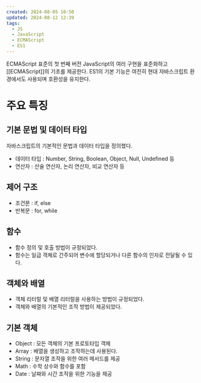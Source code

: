```yaml
---
created: 2024-08-05 10:50
updated: 2024-08-12 12:39
tags:
  - JS
  - JavaScript
  - ECMAScript
  - ES1
---
```

ECMAScript 표준의 첫 번째 버전
JavaScript의 여러 구현을 표준화하고 [[ECMAScript]]의 기초를 제공한다.
ES1의 기본 기능은 여전히 현대 자바스크립트 환경에서도 사용되며 호환성을 유지한다.
# 주요 특징
## 기본 문법 및 데이터 타입
자바스크립트의 기본적인 문법과 데이터 타입을 정의했다.
- 데이터 타입 : Number, String, Boolean, Object, Null, Undefined 등
- 연산자 : 산술 연산자, 논리 연산자, 비교 연산자 등
## 제어 구조
- 조건문 : if, else
- 반복문 : for, while
## 함수
- 함수 정의 및 호출 방법이 규정되었다.
- 함수는 일급 객체로 간주되어 변수에 할당되거나 다른 함수의 인자로 전달될 수 있다.
## 객체와 배열
- 객체 리터럴 및 배열 리터럴을 사용하는 방법이 규정되었다.
- 객체와 배열의 기본적인 조작 방법이 제공되었다.
## 기본 객체
- Object : 모든 객체의 기본 프로토타입 객체
- Array : 배열을 생성하고 조작하는데 사용된다.
- String : 문자열 조작을 위한 여러 메서드를 제공
- Math : 수학 상수와 함수를 포함
- Date : 날짜와 시간 조작을 위한 기능을 제공
